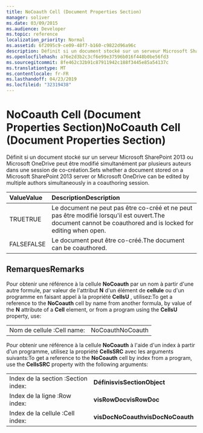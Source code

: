 ```yaml
---
title: NoCoauth Cell (Document Properties Section)
manager: soliver
ms.date: 03/09/2015
ms.audience: Developer
ms.topic: reference
localization_priority: Normal
ms.assetid: 6f2095c9-ce09-48f7-b160-c9822d96a96c
description: Définit si un document stocké sur un serveur Microsoft SharePoint 2013 ou Microsoft OneDrive peut être modifié simultanément par plusieurs auteurs dans une session de co-création.
ms.openlocfilehash: a76e2d3b2c3cf6e99e37596b016f448b0be56fd3
ms.sourcegitcommit: 8fe462c32b91c87911942c188f3445e85a54137c
ms.translationtype: MT
ms.contentlocale: fr-FR
ms.lasthandoff: 04/23/2019
ms.locfileid: "32319438"
---
```

# <a name="nocoauth-cell-document-properties-section"></a><span data-ttu-id="9a3cb-103">NoCoauth Cell (Document Properties Section)</span><span class="sxs-lookup"><span data-stu-id="9a3cb-103">NoCoauth Cell (Document Properties Section)</span></span>

<span data-ttu-id="9a3cb-104">Définit si un document stocké sur un serveur Microsoft SharePoint 2013 ou Microsoft OneDrive peut être modifié simultanément par plusieurs auteurs dans une session de co-création.</span><span class="sxs-lookup"><span data-stu-id="9a3cb-104">Sets whether a document stored on a Microsoft SharePoint 2013 server or Microsoft OneDrive can be edited by multiple authors simultaneously in a coauthoring session.</span></span>
  
|<span data-ttu-id="9a3cb-105">**Value**</span><span class="sxs-lookup"><span data-stu-id="9a3cb-105">**Value**</span></span>|<span data-ttu-id="9a3cb-106">**Description**</span><span class="sxs-lookup"><span data-stu-id="9a3cb-106">**Description**</span></span>|
|:-----|:-----|
|<span data-ttu-id="9a3cb-107">TRUE</span><span class="sxs-lookup"><span data-stu-id="9a3cb-107">TRUE</span></span>  <br/> |<span data-ttu-id="9a3cb-108">Le document ne peut pas être co-créé et ne peut pas être modifié lorsqu'il est ouvert.</span><span class="sxs-lookup"><span data-stu-id="9a3cb-108">The document cannot be coauthored and is locked for editing when open.</span></span>  <br/> |
|<span data-ttu-id="9a3cb-109">FALSE</span><span class="sxs-lookup"><span data-stu-id="9a3cb-109">FALSE</span></span>  <br/> |<span data-ttu-id="9a3cb-110">Le document peut être co-créé.</span><span class="sxs-lookup"><span data-stu-id="9a3cb-110">The document can be coauthored.</span></span>  <br/> |
   
## <a name="remarks"></a><span data-ttu-id="9a3cb-111">Remarques</span><span class="sxs-lookup"><span data-stu-id="9a3cb-111">Remarks</span></span>

<span data-ttu-id="9a3cb-112">Pour obtenir une référence à la cellule **NoCoauth** par un nom à partir d'une autre formule, par valeur de l'attribut **N** d'un élément de **cellule** ou d'un programme en faisant appel à la propriété **CellsU** , utilisez:</span><span class="sxs-lookup"><span data-stu-id="9a3cb-112">To get a reference to the **NoCoauth** cell by name from another formula, by value of the **N** attribute of a **Cell** element, or from a program using the **CellsU** property, use:</span></span> 
  
|||
|:-----|:-----|
| <span data-ttu-id="9a3cb-113">Nom de cellule :</span><span class="sxs-lookup"><span data-stu-id="9a3cb-113">Cell name:</span></span>  <br/> | <span data-ttu-id="9a3cb-114">NoCoauth</span><span class="sxs-lookup"><span data-stu-id="9a3cb-114">NoCoauth</span></span>  <br/> |
   
<span data-ttu-id="9a3cb-115">Pour obtenir une référence à la cellule **NoCoauth** à l'aide d'un index à partir d'un programme, utilisez la propriété **CellsSRC** avec les arguments suivants:</span><span class="sxs-lookup"><span data-stu-id="9a3cb-115">To get a reference to the **NoCoauth** cell by index from a program, use the **CellsSRC** property with the following arguments:</span></span> 
  
|||
|:-----|:-----|
| <span data-ttu-id="9a3cb-116">Index de la section :</span><span class="sxs-lookup"><span data-stu-id="9a3cb-116">Section index:</span></span>  <br/> |<span data-ttu-id="9a3cb-117">**Définis**</span><span class="sxs-lookup"><span data-stu-id="9a3cb-117">**visSectionObject**</span></span> <br/> |
| <span data-ttu-id="9a3cb-118">Index de la ligne :</span><span class="sxs-lookup"><span data-stu-id="9a3cb-118">Row index:</span></span>  <br/> |<span data-ttu-id="9a3cb-119">**visRowDoc**</span><span class="sxs-lookup"><span data-stu-id="9a3cb-119">**visRowDoc**</span></span> <br/> |
| <span data-ttu-id="9a3cb-120">Index de la cellule :</span><span class="sxs-lookup"><span data-stu-id="9a3cb-120">Cell index:</span></span>  <br/> |<span data-ttu-id="9a3cb-121">**visDocNoCoauth**</span><span class="sxs-lookup"><span data-stu-id="9a3cb-121">**visDocNoCoauth**</span></span> <br/> |
   

